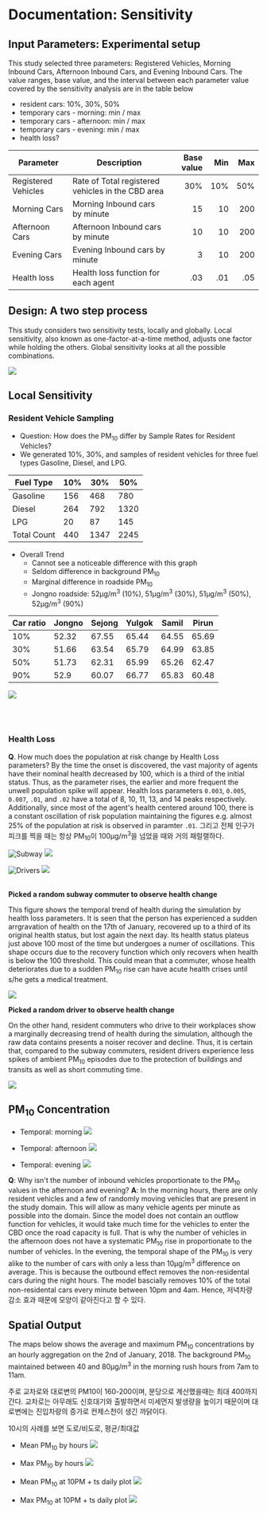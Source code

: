 # Documentation: Sensitivity
## Input Parameters: Experimental setup

This study selected three parameters: Registered Vehicles, Morning Inbound Cars, Afternoon Inbound Cars, and Evening Inbound Cars. The value ranges, base value, and the interval between each parameter value covered by the sensitivity analysis are in the table below

* resident cars: 10%, 30%, 50%
* temporary cars - morning: min / max
* temporary cars - afternoon: min / max
* temporary cars - evening: min / max
* health loss?


| Parameter           | Description                                       | Base value | Min    | Max   |
|---------------------|---------------------------------------------------|-----------:|-------:|------:|
| Registered Vehicles | Rate of Total registered vehicles in the CBD area | 30%        | 10%    | 50%   |
| Morning Cars        | Morning Inbound cars by minute                    | 15         | 10     | 200   |
| Afternoon Cars      | Afternoon Inbound cars by minute                  | 10         | 10     | 200   |
| Evening Cars        | Evening Inbound cars by minute                    | 3          | 10     | 200   |
| Health loss         | Health loss function for each agent               | .03        | .01    | .05   |


## Design: A two step process
This study considers two sensitivity tests, locally and globally. Local sensitivity, also known as one-factor-at-a-time method, adjusts one factor while holding the others. Global sensitivity looks at all the possible combinations.


![](https://i.imgur.com/3Ncy2dt.png)


## Local Sensitivity
### Resident Vehicle Sampling
* Question: How does the PM<sub>10</sub> differ by Sample Rates for Resident Vehicles?
* We generated 10%, 30%, and samples of resident vehicles for three fuel types Gasoline, Diesel, and LPG. 

| Fuel Type | 10% | 30% | 50%  |
|-----------|-----|-----|------|
| Gasoline  | 156 | 468 | 780  |
| Diesel    | 264 | 792 | 1320 |
| LPG       | 20  | 87  | 145  |
| Total Count | 440 | 1347 | 2245 |


* Overall Trend
    * Cannot see a noticeable difference with this graph
    * Seldom difference in background PM<sub>10</sub>
    * Marginal difference in roadside PM<sub>10</sub>
    * Jongno roadside: 52µg/m<sup>3</sup> (10%), 51µg/m<sup>3</sup> (30%), 51µg/m<sup>3</sup> (50%), 52µg/m<sup>3</sup> (90%) 

| Car ratio | Jongno | Sejong | Yulgok | Samil | Pirun |
|-----------|--------|--------|--------|-------|-------|
| 10%       | 52.32  | 67.55  | 65.44  | 64.55 | 65.69 |
| 30%       | 51.66  | 63.54  | 65.79  | 64.99 | 63.85 |
| 50%       | 51.73  | 62.31  | 65.99  | 65.26 | 62.47 |
| 90%       | 52.9   | 60.07  | 66.77  | 65.83 | 60.48 |

![](https://i.imgur.com/Shi8jqB.jpg)



<br><br>


### Health Loss
**Q**. How much does the population at risk change by Health Loss parameters?
By the time the onset is discovered, the vast majority of agents have their nominal health decreased by 100, which is a third of the initial status. Thus, as the parameter rises, the earlier and more frequent the unwell population spike will appear. Health loss parameters `0.003`, `0.005`, `0.007`, `.01`, and `.02` have a total of 8, 10, 11, 13, and 14 peaks respectively. Additionally, since most of the agent's health centered around 100, there is a constant oscillation of risk population maintaining the figures e.g. almost 25% of the population at risk is observed in paramter `.01`. 그리고 전체 인구가 피크를 찍을 때는 항상 PM<sub>10</sub>이 100µg/m<sup>3</sup>을 넘었을 때와 거의 패럴랠하다.

![Subway](https://i.imgur.com/w0WnFO1.png)
![](https://i.imgur.com/GB3uwkK.png)


![Drivers](https://i.imgur.com/GaUvw40.png)
![](https://i.imgur.com/toelq2F.png)
<br><br>


**Picked a random subway commuter to observe health change**

This figure shows the temporal trend of health during the simulation by health loss parameters. It is seen that the person has experienced a sudden arrgravation of health on the 17th of January, recovered up to a third of its original health status, but lost again the next day. Its health status plateus just above 100 most of the time but undergoes a numer of oscillations. This shape occurs due to the recovery function which only recovers when health is below the 100 threshold. This could mean that a commuter, whose health deteriorates due to a sudden PM<sub>10</sub> rise can have acute health crises until s/he gets a medical treatment. 

![](https://i.imgur.com/X7araPi.png)


**Picked a random driver to observe health change**

On the other hand, resident commuters who drive to their workplaces show a marginally decreasing trend of health during the simulation, although the raw data contains presents a noiser recover and decline. Thus, it is certain that, compared to the subway commuters, resident drivers experience less spikes of ambient PM<sub>10</sub> episodes due to the protection of buildings and transits as well as short commuting time.

![](https://i.imgur.com/38UdfuW.png)





## PM<sub>10</sub> Concentration
* Temporal: morning
![](https://i.imgur.com/8mUSSL7.png)

* Temporal: afternoon
![](https://i.imgur.com/o9TLnPj.png)

* Temporal: evening
![](https://i.imgur.com/K9sFdob.png)


**Q**: Why isn't the number of inbound vehicles proportionate to the PM<sub>10</sub> values in the afternoon and evening?
**A**: In the morning hours, there are only resident vehicles and a few of randomly moving vehicles that are present in the study domain. This will allow as many vehicle agents per minute as possible into the domain. Since the model does not contain an outflow function for vehicles, it would take much time for the vehicles to enter the CBD once the road capacity is full. That is why the number of vehicles in the afternoon does not have a systematic PM<sub>10</sub> rise in proportionate to the number of vehicles. In the evening, the temporal shape of the PM<sub>10</sub> is very alike to the number of cars with only a less than 10µg/m<sup>3</sup> difference on average. This is because the outbound effect removes the non-residental cars during the night hours. The model bascially removes 10% of the total non-residental cars every minute between 10pm and 4am. Hence, 저녁차량 감소 효과 때문에 모양이 같아진다고 할 수 있다.




## Spatial Output
The maps below shows the average and maximum PM<sub>10</sub> concentrations by an hourly aggregation on the 2nd of January, 2018. The background PM<sub>10</sub> maintained between 40 and 80µg/m<sup>3</sup> in the morning rush hours from 7am to 11am.

주로 교차로와 대로변의 PM10이 160-200이며, 분당으로 계산했을때는 최대 400까지 간다.
교차로는 아무래도 신호대기와 출발하면서 미세먼지 발생량을 높이기 때문이며 대로변에는 진입차량의 증가로 컨제스천이 생긴 까닭이다.

10시의 사례를 보면 도로/비도로, 평균/최대값 



* Mean PM<sub>10</sub> by hours 
![](https://i.imgur.com/MeFDvj1.png)


* Max PM<sub>10</sub> by hours 
![](https://i.imgur.com/TkjoHaK.png)


* Mean PM<sub>10</sub> at 10PM + ts daily plot
![](https://i.imgur.com/6vkIpJI.png)


* Max PM<sub>10</sub> at 10PM + ts daily plot
![](https://i.imgur.com/6NDCeRX.png)

